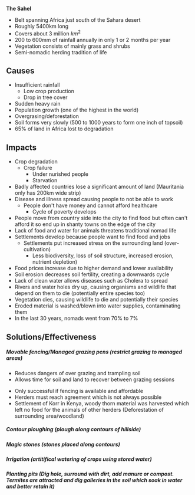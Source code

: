 
**The Sahel**
* Belt spanning Africa just south of the Sahara desert
* Roughly 5400km long
* Covers about 3 million $km^2$
* 200 to 600mm of rainfall annually in only 1 or 2 months per year
* Vegetation consists of mainly grass and shrubs
* Semi-nomadic herding tradition of life

## Causes
* Insufficient rainfall
	* Low crop production
	* Drop in tree cover
* Sudden heavy rain
* Population growth (one of the highest in the world)
* Overgrasing/deforestation
* Soil forms very slowly (500 to 1000 years to form one inch of topsoil)
* 65% of land in Africa lost to degradation

## Impacts
* Crop degradation
	* Crop failure
		* Under nurished people
		* Starvation
* Badly affected countries lose a significant amount of land (Mauritania only has 200km wide strip)
* Disease and illness spread causing people to not be able to work
	* People don't have money and cannot afford healthcare
		* Cycle of poverty develops
* People move from country side into the city to find food but often can't afford it so end up in shanty towns on the edge of the city
* Lack of food and water for animals threatens traditional nomad life
* Settlements develop because people want to find food and jobs
	* Settlements put increased stress on the surrounding land (over-cultivation)
		* Less biodiversity, loss of soil structure, increased erosion, nutrient depletion)
* Food prices increase due to higher demand and lower availability
* Soil erosion decreases soil fertility, creating a downwards cycle
* Lack of clean water allows diseases such as Cholera to spread
* Rivers and water holes dry up, causing organisms and wildlife that depend on them to die (potentially entire species too)
* Vegetation dies, causing wildlife to die and potentially their species
* Eroded material is washed/blown into water supplies, contaminating them
* In the last 30 years, nomads went from 70% to 7%

## Solutions/Effectiveness
##### Movable fencing/Managed grazing pens (restrict grazing to managed areas)
 + Reduces dangers of over grazing and trampling soil
 + Allows time for soil and land to recover between grazing sessions

- Only successful if fencing is available and affordable
- Herders must reach agreement which is not always possible
- Settlement of Korr in Kenya, woody thorn material was harvested which left no food for the animals of other herders (Deforestation of surrounding area/woodland)

##### Contour ploughing (plough along contours of hillside)


##### Magic stones (stones placed along contours)

##### Irrigation (artitifical watering of crops using stored water)

##### Planting pits (Dig hole, surround with dirt, add manure or compost. Termites are attracted and dig galleries in the soil which soak in water and better retain it)